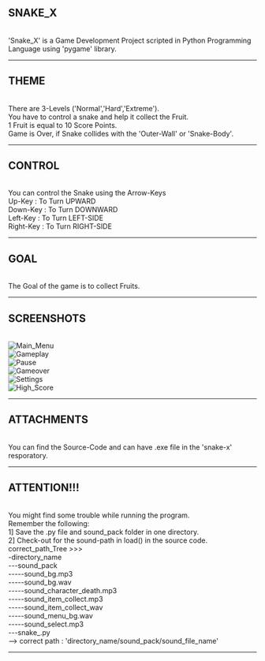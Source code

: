 <h2>SNAKE_X</h2>
<br>
'Snake_X' is a Game Development Project scripted in Python Programming Language using 'pygame' library.
<hr>
<h2>THEME</h2>
<br>
There are 3-Levels ('Normal','Hard','Extreme').
<br>
You have to control a snake and help it collect the Fruit.
<br>
1 Fruit is equal to 10 Score Points.
<br>
Game is Over, if Snake collides with the 'Outer-Wall' or 'Snake-Body'.
<hr>
<h2>CONTROL</h2>
<br>
You can control the Snake using the Arrow-Keys
<br>
Up-Key    : To Turn UPWARD
<br>
Down-Key  : To Turn DOWNWARD
<br>
Left-Key  : To Turn LEFT-SIDE
<br>
Right-Key : To Turn RIGHT-SIDE
<hr>
<h2>GOAL</h2>
<br>
The Goal of the game is to collect Fruits.
<hr>
<h2>SCREENSHOTS</h2>
<br>
<img scr='https://raw.githubusercontent.com/itsabhijeetsingh/snake-x/main/image/main_menu.jpg', alt='Main_Menu'><br>
<img scr='https://raw.githubusercontent.com/itsabhijeetsingh/snake-x/main/image/gameplay.jpg', alt='Gameplay'><br>
<img scr='https://raw.githubusercontent.com/itsabhijeetsingh/snake-x/main/image/pause.jpg', alt='Pause'><br>
<img scr='https://raw.githubusercontent.com/itsabhijeetsingh/snake-x/main/image/gameover.jpg', alt='Gameover'><br>
<img scr='https://raw.githubusercontent.com/itsabhijeetsingh/snake-x/main/image/settings.jpg', alt='Settings'><br>
<img scr='https://raw.githubusercontent.com/itsabhijeetsingh/snake-x/main/image/hs.jpg', alt='High_Score'><br>

<hr>
<h2>ATTACHMENTS</h2>
<br>
You can find the Source-Code and can have .exe file in the 'snake-x' resporatory.
<hr>
<h2>ATTENTION!!!</h2>
<br>
You might find some trouble while running the program. 
<br>
Remember the following:
<br>
1] Save the .py file and sound_pack folder in one directory.
<br>
2] Check-out for the sound-path in load() in the source code.
<br>
correct_path_Tree >>><br>
-directory_name<br>
---sound_pack<br>
-----sound_bg.mp3<br>
-----sound_bg.wav<br>
-----sound_character_death.mp3<br>
-----sound_item_collect.mp3<br>
-----sound_item_collect_wav<br>
-----sound_menu_bg.wav<br>
-----sound_select.mp3<br>
---snake_.py<br>
--> correct path : 'directory_name/sound_pack/sound_file_name'
<hr>

